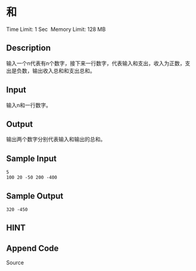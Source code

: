 # 和
Time Limit: 1 Sec  Memory Limit: 128 MB


## Description
输入一个n代表有n个数字，接下来一行数字，代表输入和支出，收入为正数，支出是负数，输出收入总和和支出总和。


## Input
输入n和一行数字。


## Output
输出两个数字分别代表输入和输出的总和。


## Sample Input
```
5
100 20 -50 200 -400

```
## Sample Output
```
320 -450

```

## HINT


## Append Code
Source